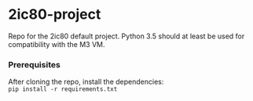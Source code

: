 # 2ic80-project
Repo for the 2ic80 default project.
Python 3.5 should at least be used for compatibility with the M3 VM.

### Prerequisites
After cloning the repo, install the dependencies:\
``pip install -r requirements.txt``

